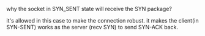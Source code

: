 why the socket in SYN_SENT state will receive the SYN package?

it's allowed in this case to make the connection robust. it makes the client(in SYN-SENT) works as the server (recv SYN) to send SYN-ACK back.

